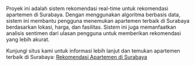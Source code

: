 Proyek ini adalah sistem rekomendasi real-time untuk rekomendasi apartemen di Surabaya. Dengan menggunakan algoritma berbasis data, sistem ini membantu pengguna menemukan apartemen terbaik di Surabaya berdasarkan lokasi, harga, dan fasilitas. Sistem ini juga memanfaatkan analisis sentimen dari ulasan pengguna untuk memberikan rekomendasi yang lebih akurat.

Kunjungi situs kami untuk informasi lebih lanjut dan temukan apartemen terbaik di Surabaya:
[Rekomendasi Apartemen di Surabaya](https://misteruddin.com/rekomendasi-apartemen-di-surabaya-klaska-residence-dari-sinar-mas-land/)
